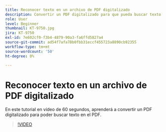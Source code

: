 ```yaml
---
title: Reconocer texto en un archivo de PDF digitalizado
description: Convertir un PDF digitalizado para que pueda buscar texto en el PDF
role: User
level: Beginner
thumbnail: KT-9750.jpg
jira: KT-9750
exl-id: 7e602cf0-f3b4-4879-90a3-fa6ffd5827a4
source-git-commit: ad54f7afa78b0fbb31eccf455723a8890cb92355
workflow-type: tm+mt
source-wordcount: '50'
ht-degree: 0%

---
```


# Reconocer texto en un archivo de PDF digitalizado

En este tutorial en vídeo de 60 segundos, aprenderá a convertir un PDF digitalizado para poder buscar texto en el PDF.

>[!VIDEO](https://video.tv.adobe.com/v/340081?quality=12&learn=on&hidetitle=true)
